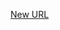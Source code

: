 



[New URL](../file-___home_harshil_Desktop_open-source_palisadoes_talawa_lib_view_model_after_auth_view_models_profile_view_models_profile_page_view_model/)


